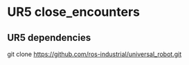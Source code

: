 # UR5 close_encounters

## UR5 dependencies
git clone <links below>
https://github.com/ros-industrial/universal_robot.git

